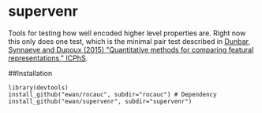 # supervenr
Tools for testing how well encoded higher level properties are. Right now this only does one test, which is the minimal pair test described in [Dunbar, Synnaeve and Dupoux (2015) "Quantitative methods for comparing featural representations,"
ICPhS](http://ewan.website/ICPhS2015_Feature_Explorations.pdf).

##Installation

    library(devtools)
    install_github("ewan/rocauc", subdir="rocauc") # Dependency
    install_github("ewan/supervenr", subdir="supervenr")
